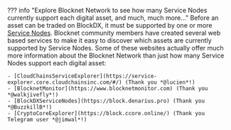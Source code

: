 ??? info "Explore Blocknet Network to see how many Service Nodes currently support each digital asset, and much, much more..."
	Before an asset can be traded on BlockDX, it must be supported by one or more [Service Nodes](/service-nodes/introduction). Blocknet community members have created several web based services to make it easy to discover which assets are currently supported by Service Nodes. Some of these websites actually offer much more information about the Blocknet Network than just how many Service Nodes support each digital asset:

	- [CloudChainsServiceExplorer](https://service-explorer.core.cloudchainsinc.com/#/) (Thank you *@lucien*!)
	- [BlocknetMonitor](https://www.blocknetmonitor.com) (Thank you *@walkjivefly*!)
	- [BlockDXServiceNodes](https://block.denarius.pro) (Thank you *@BuzzkillB*!)
	- [CryptoCoreExplorer](https://block.ccore.online/) (Thank you Telegram user *@jimwal*!)
